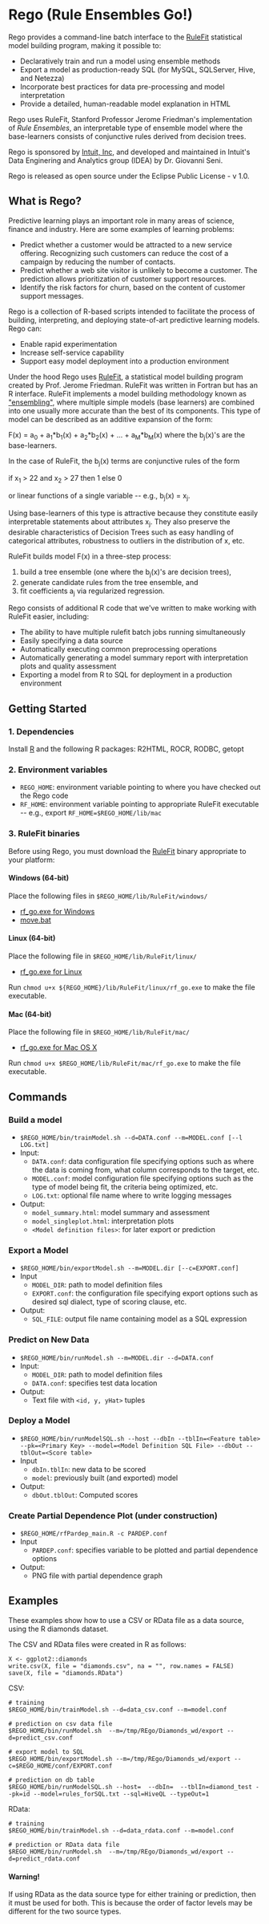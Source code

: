 Rego (Rule Ensembles Go!)
=========================

Rego provides a command-line batch interface to the [RuleFit](http://statweb.stanford.edu/~jhf/R_RuleFit.html) statistical model building program, making it possible to:

* Declaratively train and run a model using ensemble methods
* Export a model as production-ready SQL (for MySQL, SQLServer, Hive, and Netezza)
* Incorporate best practices for data pre-processing and model interpretation
* Provide a detailed, human-readable model explanation in HTML

Rego uses RuleFit, Stanford Professor Jerome Friedman's implementation of *Rule Ensembles*, an interpretable type of ensemble model where the base-learners consists of conjunctive rules derived from decision trees.

Rego is sponsored by [Intuit, Inc](http://intuit.com), and developed and maintained in Intuit's Data Enginering and Analytics group (IDEA) by Dr. Giovanni Seni.

Rego is released as open source under the Eclipse Public License - v 1.0.

## What is Rego?

Predictive learning plays an important role in many areas of science, finance and industry. Here are some examples of learning problems:

* Predict whether a customer would be attracted to a new service offering. Recognizing such customers can reduce the cost of a campaign by reducing the number of contacts.
* Predict whether a web site visitor is unlikely to become a customer. The prediction allows prioritization of customer support resources.
* Identify the risk factors for churn, based on the content of customer support messages.

Rego is a collection of R-based scripts intended to facilitate the process of building, interpreting, and deploying state-of-art predictive learning models. Rego can:

* Enable rapid experimentation
* Increase self-service capability
* Support easy model deployment into a production environment


Under the hood Rego uses [RuleFit](http://statweb.stanford.edu/~jhf/R_RuleFit.html), a statistical model building program created by Prof. Jerome Friedman. RuleFit was written in Fortran but has an R interface. RuleFit implements a model building methodology known as ["ensembling"](http://www.amazon.com/Ensemble-Methods-Data-Mining-Predictions/dp/1608452840), where multiple simple models (base learners) are combined into one usually more accurate than the best of its components. This type of model can be described as an additive expansion of the form:

F(x) = a<sub>0</sub> + a<sub>1</sub>*b<sub>1</sub>(x) + a<sub>2</sub>*b<sub>2</sub>(x) + ... + a<sub>M</sub>*b<sub>M</sub>(x) where the b<sub>j</sub>(x)'s are the base-learners.

In the case of RuleFit, the b<sub>j</sub>(x) terms are conjunctive rules of the form 

if x<sub>1</sub> > 22 and x<sub>2</sub> > 27 then 1 else 0

or linear functions of a single variable -- e.g., b<sub>j</sub>(x) = x<sub>j</sub>. 

Using base-learners of this type is attractive because they constitute easily interpretable statements about attributes x<sub>j</sub>. They also preserve the desirable characteristics of Decision Trees such as easy handling of categorical attributes, robustness to outliers in the distribution of x, etc.

RuleFit builds model F(x) in a three-step process:

1. build a tree ensemble (one where the b<sub>j</sub>(x)'s are decision trees), 
2. generate candidate rules from the tree ensemble, and 
3. fit coefficients a<sub>j</sub> via regularized regression.

Rego consists of additional R code that we've written to make working with RuleFit easier, including:

* The ability to have multiple rulefit batch jobs running simultaneously
* Easily specifying a data source
* Automatically executing common preprocessing operations
* Automatically generating a model summary report with interpretation plots and quality assessment
* Exporting a model from R to SQL for deployment in a production environment


## Getting Started

### 1. Dependencies

Install [R](http://cran.us.r-project.org/) and the following R packages: R2HTML, ROCR, RODBC, getopt

### 2. Environment variables

* ```REGO_HOME```: environment variable pointing to where you have checked out the Rego code
* ```RF_HOME```: environment variable pointing to appropriate RuleFit executable -- e.g., export ```RF_HOME=$REGO_HOME/lib/mac```

### 3. RuleFit binaries

Before using Rego, you must download the [RuleFit](http://statweb.stanford.edu/~jhf/R_RuleFit.html) binary appropriate to your platform:

#### Windows (64-bit)

Place the following files in ```$REGO_HOME/lib/RuleFit/windows/```

* [rf_go.exe for Windows](http://statweb.stanford.edu/~jhf/r-rulefit/rulefit3/windows/windows64/rf_go.exe)
* [move.bat](http://statweb.stanford.edu/~jhf/r-rulefit/rulefit3/windows/move.bat)

#### Linux (64-bit)

Place the following file in ```$REGO_HOME/lib/RuleFit/linux/```

* [rf_go.exe for Linux](http://statweb.stanford.edu/~jhf/r-rulefit/rulefit3/linux/linux64/rf_go.exe)

Run ```chmod u+x ${REGO_HOME}/lib/RuleFit/linux/rf_go.exe``` to make the file executable.

#### Mac (64-bit)

Place the following file in ```$REGO_HOME/lib/RuleFit/mac/```

* [rf_go.exe for Mac OS X](http://statweb.stanford.edu/~jhf/r-rulefit/rulefit3/mac/mac64/rf_go.exe)

Run ```chmod u+x $REGO_HOME/lib/RuleFit/mac/rf_go.exe``` to make the file executable.

## Commands

### Build a model

* ```$REGO_HOME/bin/trainModel.sh --d=DATA.conf --m=MODEL.conf [--l LOG.txt]```
* Input:
    * ```DATA.conf```: data configuration file specifying options such as where the data is coming from, what column corresponds to the target, etc.
    * ```MODEL.conf```: model configuration file specifying options such as the type of model being fit, the criteria being optimized, etc.
    * ```LOG.txt```: optional file name where to write logging messages
* Output:
    * ```model_summary.html```: model summary and assessment
    * ```model_singleplot.html```: interpretation plots
    * ```<Model definition files>```: for later export or prediction

### Export a Model

* ```$REGO_HOME/bin/exportModel.sh --m=MODEL.dir [--c=EXPORT.conf]```
* Input
    * ```MODEL_DIR```: path to model definition files
    * ```EXPORT.conf```: the configuration file specifying export options such as desired sql dialect, type of scoring clause, etc.
* Output:
    * ```SQL_FILE```: output file name containing model as a SQL expression

### Predict on New Data

* ```$REGO_HOME/bin/runModel.sh --m=MODEL.dir --d=DATA.conf```
* Input:
    * ```MODEL_DIR```: path to model definition files
    * ```DATA.conf```: specifies test data location
* Output:
    * Text file with ```<id, y, yHat>``` tuples
    
### Deploy a Model

* ```$REGO_HOME/bin/runModelSQL.sh --host --dbIn --tblIn=<Feature table> --pk=<Primary Key> --model=<Model Definition SQL File> --dbOut --tblOut=<Score table>```
* Input
    * ```dbIn.tblIn```: new data to be scored
    * ```model```: previously built (and exported) model
* Output:
    * ```dbOut.tblOut```: Computed scores

### Create Partial Dependence Plot (under construction)

* ```$REGO_HOME/rfPardep_main.R -c PARDEP.conf ```
* Input
    * ```PARDEP.conf```: specifies variable to be plotted and partial dependence options
* Output:
    * PNG file with partial dependence graph

## Examples

These examples show how to use a CSV or RData file as a data source, using the R diamonds dataset.

The CSV and RData files were created in R as follows:

    X <- ggplot2::diamonds
    write.csv(X, file = "diamonds.csv", na = "", row.names = FALSE)
    save(X, file = "diamonds.RData")

CSV:

    # training
    $REGO_HOME/bin/trainModel.sh --d=data_csv.conf --m=model.conf
    
    # prediction on csv data file
    $REGO_HOME/bin/runModel.sh  --m=/tmp/REgo/Diamonds_wd/export --d=predict_csv.conf
    
    # export model to SQL    $REGO_HOME/bin/exportModel.sh --m=/tmp/REgo/Diamonds_wd/export --c=$REGO_HOME/conf/EXPORT.conf   
    # prediction on db table
    $REGO_HOME/bin/runModelSQL.sh --host=  --dbIn=  --tblIn=diamond_test --pk=id --model=rules_forSQL.txt --sql=HiveQL --typeOut=1
    
RData:

    # training
    $REGO_HOME/bin/trainModel.sh --d=data_rdata.conf --m=model.conf

    # prediction or RData data file
    $REGO_HOME/bin/runModel.sh  --m=/tmp/REgo/Diamonds_wd/export --d=predict_rdata.conf
    
    
    
#### Warning!

If using RData as the data source type for either training or prediction, then it must be used for both. This is because the order of factor levels may be different for the two source types.
